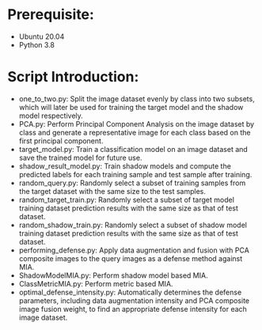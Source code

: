# Prerequisite:
* Ubuntu 20.04
* Python 3.8

# Script Introduction:
* one_to_two.py: Split the image dataset evenly by class into two subsets, which will later be used for training the target model and the shadow model respectively.
* PCA.py: Perform Principal Component Analysis on the image dataset by class and generate a representative image for each class based on the first principal component.
* target_model.py: Train a classification model on an image dataset and save the trained model for future use.
* shadow_result_model.py: Train shadow models and compute the predicted labels for each training sample and test sample after training.
* random_query.py: Randomly select a subset of training samples from the target dataset with the same size to the test samples.
* random_target_train.py: Randomly select a subset of target model training dataset prediction results with the same size as that of test dataset.
* random_shadow_train.py: Randomly select a subset of shadow model training dataset prediction results with the same size as that of test dataset.
* performing_defense.py: Apply data augmentation and fusion with PCA composite images to the query images as a defense method against MIA.
* ShadowModelMIA.py: Perform shadow model based MIA.
* ClassMetricMIA.py: Perform metric based MIA.
* optimal_defense_intensity.py: Automatically determines the defense parameters, including data augmentation intensity and PCA composite image fusion weight, to find an appropriate defense intensity for each image dataset.

